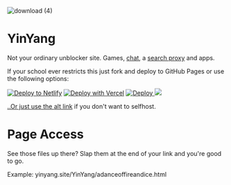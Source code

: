   ![download (4)](https://github.com/glorbatron/YinYang/assets/164063937/ff924f27-c381-4dce-abc7-f5131c017f54)

# YinYang


Not your ordinary unblocker site. Games, [chat](https://voxel-im.github.io/YinYang/discord.html), a [search proxy](https://voxel-im.github.io/YinYang/pr0xy.html) and apps.

If your school ever restricts this just fork and deploy to GitHub Pages or use the following options:

<a href="https://app.netlify.com/start/deploy?repository=https://github.com/voxel-im/YinYang"><img src="https://www.netlify.com/img/deploy/button.svg" alt="Deploy to Netlify"></a>
<a href="https://vercel.com/new/clone?repository-url=https%3A%2F%2Fgithub.com%2Fvoxel-im%2FYinYang"><img src="https://vercel.com/button" alt="Deploy with Vercel"/></a>
<a href="https://heroku.com/deploy?template=https://github.com/voxel-im/YinYang"><img src="https://www.herokucdn.com/deploy/button.svg" alt="Deploy">
<a href="https://deploy.cyclic.sh/voxel-im/YinYang/"><img src="https://deploy.cyclic.sh/button.svg" />

..Or just use the [alt link](https://study-forums.netlify.app/README.md) if you don't want to selfhost.

# Page Access

See those files up there? Slap them at the end of your link and you're good to go.

Example: yinyang.site/YinYang/adanceoffireandice.html
